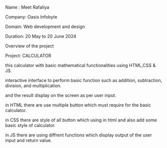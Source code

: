 Name : Meet Rafaliya

Company: Oasis Infobyte


Domain: Web development and design

Duration: 20 May to 20 June 2024

Overview of the project

Project: CALCULATOR

this calculator with basic mathematical functionalities using HTML,CSS & JS.

interactive interface to perform basic function such as addition, subtraction, division, and multiplication.

and the result display on the screen as per user input.


in HTML there are use multiple button which must require for the basic calculator.

in CSS there are style of all button which using in html and also add some basic style of calculator.

in JS there are using diffrent functions which display output of the user input and return value.
